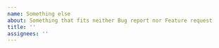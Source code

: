 ```yaml
---
name: Something else
about: Something that fits neither Bug report nor Feature request
title: ''
assignees: ''
---
```

